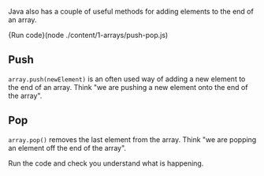 Java also has a couple of useful methods for adding elements to the end of an array.

{Run code}(node ./content/1-arrays/push-pop.js)

## Push
`array.push(newElement)` is an often used way of adding a new element to the end of an array. Think "we are pushing a new element onto the end of the array".

## Pop
`array.pop()` removes the last element from the array. Think "we are popping an element off the end of the array".

Run the code and check you understand what is happening.

